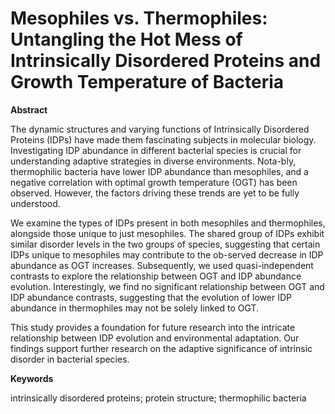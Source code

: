 # Mesophiles vs. Thermophiles: Untangling the Hot Mess of Intrinsically Disordered Proteins and Growth Temperature of Bacteria

**Abstract**

The dynamic structures and varying functions of Intrinsically Disordered Proteins (IDPs) have made them fascinating subjects in molecular biology. Investigating IDP abundance in different bacterial species is crucial for understanding adaptive strategies in diverse environments. Nota-bly, thermophilic bacteria have lower IDP abundance than mesophiles, and a negative correlation with optimal growth temperature (OGT) has been observed. However, the factors driving these trends are yet to be fully understood.

We examine the types of IDPs present in both mesophiles and thermophiles, alongside those unique to just mesophiles. The shared group of IDPs exhibit similar disorder levels in the two groups of species, suggesting that certain IDPs unique to mesophiles may contribute to the ob-served decrease in IDP abundance as OGT increases. Subsequently, we used quasi-independent contrasts to explore the relationship between OGT and IDP abundance evolution. Interestingly, we find no significant relationship between OGT and IDP abundance contrasts, suggesting that the evolution of lower IDP abundance in thermophiles may not be solely linked to OGT.

This study provides a foundation for future research into the intricate relationship between IDP evolution and environmental adaptation. Our findings support further research on the adaptive significance of intrinsic disorder in bacterial species.


**Keywords**

intrinsically disordered proteins; protein structure; thermophilic bacteria

